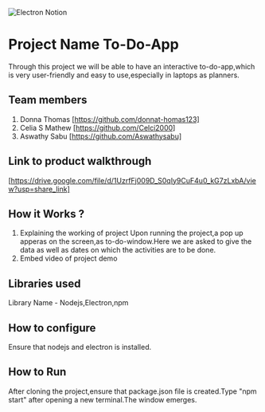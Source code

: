 ![Electron Notion](https://user-images.githubusercontent.com/64391274/235363274-375ce61c-721f-4543-a150-1b99525d54ac.png)


# Project Name To-Do-App
Through this project we will be able to have an interactive to-do-app,which is very user-friendly and easy to use,especially in laptops as planners.
## Team members
1. Donna Thomas [https://github.com/donnat-homas123]
2. Celia S Mathew [https://github.com/Celci2000]
3. Aswathy Sabu [https://github.com/Aswathysabu]
## Link to product walkthrough
[https://drive.google.com/file/d/1UzrfFj009D_S0qIy9CuF4u0_kG7zLxbA/view?usp=share_link]
## How it Works ?
1. Explaining the working of project
Upon running the project,a pop up apperas on the screen,as to-do-window.Here we are asked to give the data as well as dates on which the activities are to be done.
2. Embed video of project demo
## Libraries used
Library Name - Nodejs,Electron,npm
## How to configure
Ensure that nodejs and electron is installed.
## How to Run

After cloning the project,ensure that package.json file is created.Type "npm start" after opening a new terminal.The window emerges.
